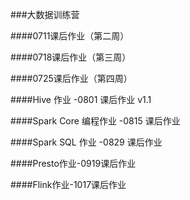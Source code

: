 ###大数据训练营

####0711课后作业（第二周）

####0718课后作业（第三周）

####0725课后作业（第四周）

####Hive 作业 -0801 课后作业 v1.1

####Spark Core 编程作业 -0815 课后作业

####Spark SQL 作业 -0829 课后作业

####Presto作业-0919课后作业

####Flink作业-1017课后作业